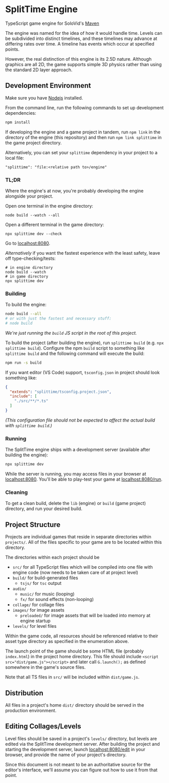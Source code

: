 # SplitTime Engine
TypeScript game engine for SoloVid's [Maven](http://www.solovid.com/games/maven)

The engine was named for the idea of how it would handle time. Levels can be subdivided into distinct timelines, and these timelines may advance at differing rates over time. A timeline has events which occur at specified points.

However, the real distinction of this engine is its 2.5D nature. Although graphics are all 2D, the game supports simple 3D physics rather than using the standard 2D layer approach.

## Development Environment
Make sure you have [Nodejs](http://nodejs.org/download/) installed.

From the command line, run the following commands to set up development dependencies:
```sh
npm install
```

If developing the engine and a game project in tandem,
run ``npm link`` in the directory of the engine (this repository)
and then run ``npm link splittime`` in the game project directory.

Alternatively, you can set your ``splittime`` dependency in your project to a local file:

```
"splittime": "file:<relative path to>/engine"
```

### TL;DR

Where the engine's at now, you're probably developing the engine alongside your project.

Open one terminal in the engine directory:

```
node build --watch --all
```

Open a different terminal in the game directory:

```
npx splittime dev --check
```

Go to [localhost:8080](http://localhost:8080).

*Alternatively* if you want the fastest experience with the least safety, leave off type-checking/tests:

```
# in engine directory
node build --watch
# in game directory
npx splittime dev
```

### Building

To build the engine:
```sh
node build --all
# or with just the fastest and necessary stuff:
# node build
```

_We're just running the ``build`` JS script in the root of this project._

To build the project (after building the engine), run ``splittime build`` (e.g. ``npx splittime build``).
Configure the npm ``build`` script to something like ``splittime build`` and the following command will execute the build:
```sh
npm run -s build
```

If you want editor (VS Code) support, ``tsconfig.json`` in project should look something like:
```json
{
  "extends": "splittime/tsconfig.project.json",
  "include": [
    "./src/**/*.ts"
  ]
}
```
_(This configuration file should not be expected to affect the actual build with ``splittime build``.)_

### Running

The SplitTime engine ships with a development server (available after building the engine):
```sh
npx splittime dev
```
While the server is running, you may access files in your browser at [localhost:8080](http://localhost:8080).
You'll be able to play-test your game at [localhost:8080/run](http://localhost:8080/run).

<!--
TODO: This section is out of date. Update or remove.
### Testing

To run tests in ``src/engine-test/``:
```sh
npm test
```

Alternatively, you can run these tests in the browser at [localhost:8080/test-runner.html](http://localhost:8080/test-runner.html) through the development server after building the engine.
-->

### Cleaning

To get a clean build, delete the ``lib`` (engine) or ``build`` (game project)
directory, and run your desired build.

## Project Structure
Projects are individual games that reside in separate directories within ``projects/``.
All of the files specific to your game are to be located within this directory.

The directories within each project should be

- ``src/`` for all TypeScript files which will be compiled into one file with engine code (now needs to be taken care of at project level)
- ``build/`` for build-generated files
    - ``tsjs/`` for ``tsc`` output
- ``audio/``
    - ``music/`` for music (looping)
    - ``fx/`` for sound effects (non-looping)
- ``collage/`` for collage files
- ``images/`` for image assets
    - ``preloaded/`` for image assets that will be loaded into memory at engine startup
- ``levels/`` for level files

Within the game code, all resources should be referenced relative to their asset type directory as specified in the enumeration above.

The launch point of the game should be some HTML file (probably ``index.html``) in the project home directory. This file should include ``<script src="dist/game.js"></script>`` and later call ``G.launch();`` as defined somewhere in the game's source files.

Note that all TS files in ``src/`` will be included within ``dist/game.js``.

## Distribution
All files in a project's home ``dist/`` directory should be served in the production environment.

## Editing Collages/Levels
Level files should be saved in a project's ``levels/`` directory, but levels are edited via the SplitTime development server.
After building the project and starting the development server, launch [localhost:8080/edit](http://localhost:8080/edit) in your browser, and provide the name of your project's directory.

Since this document is not meant to be an authoritative source for the editor's interface, we'll assume you can figure out how to use it from that point.
